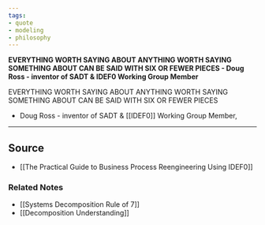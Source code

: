 ```yaml
---
tags:
- quote
- modeling
- philosophy
---
```

**EVERYTHING WORTH SAYING ABOUT ANYTHING WORTH SAYING SOMETHING ABOUT CAN BE SAID WITH SIX OR FEWER PIECES - Doug Ross - inventor of SADT & IDEF0 Working Group Member**

EVERYTHING WORTH SAYING ABOUT ANYTHING WORTH SAYING SOMETHING ABOUT CAN BE SAID WITH SIX OR FEWER PIECES

- Doug Ross - inventor of SADT & [[IDEF0]]  Working Group Member,

---

## Source
- [[The Practical Guide to Business Process Reengineering Using IDEF0]]

### Related Notes
- [[Systems Decomposition Rule of 7]] 
- [[Decomposition Understanding]]